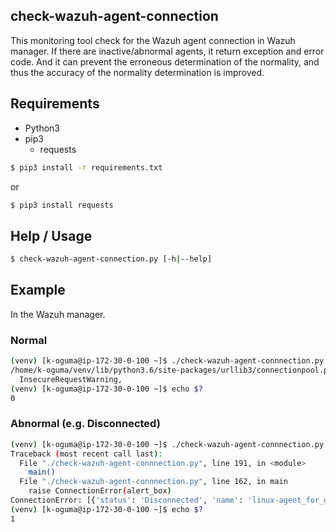 check-wazuh-agent-connection
---------------------------

This monitoring tool check for the Wazuh agent connection in Wazuh manager.
If there are inactive/abnormal agents, it return exception and error code.
And it can prevent the erroneous determination of the normality, and thus the accuracy of the normality determination is improved.

## Requirements

- Python3
- pip3
  - requests

```sh
$ pip3 install -r requirements.txt
```

or

```sh
$ pip3 install requests
```


## Help / Usage

```sh
$ check-wazuh-agent-connection.py [-h|--help]
```


## Example

In the Wazuh manager.

### Normal

```sh
(venv) [k-oguma@ip-172-30-0-100 ~]$ ./check-wazuh-agent-connnection.py
/home/k-oguma/venv/lib/python3.6/site-packages/urllib3/connectionpool.py:986: InsecureRequestWarning: Unverified HTTPS request is being made to host '127.0.0.1'. Adding certificate verification is strongly advised. See: https://urllib3.readthedocs.io/en/latest/advanced-usage.html#ssl-warnings
  InsecureRequestWarning,
(venv) [k-oguma@ip-172-30-0-100 ~]$ echo $?
0
```

### Abnormal (e.g. Disconnected)

```sh
(venv) [k-oguma@ip-172-30-0-100 ~]$ ./check-wazuh-agent-connnection.py -i
Traceback (most recent call last):
  File "./check-wazuh-agent-connnection.py", line 191, in <module>
    main()
  File "./check-wazuh-agent-connnection.py", line 162, in main
    raise ConnectionError(alert_box)
ConnectionError: [{'status': 'Disconnected', 'name': 'linux-agent_for_docker', 'wazuh_id': '005'}]
(venv) [k-oguma@ip-172-30-0-100 ~]$ echo $?
1
```
